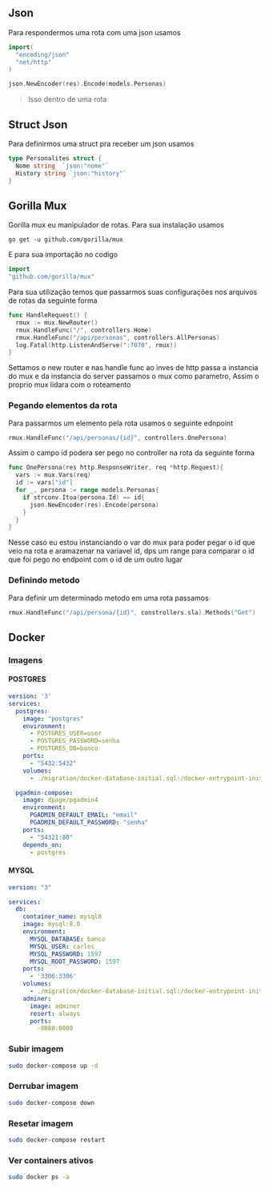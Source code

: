 ## Json
Para respondermos uma rota com uma json usamos 
~~~go
import(
  "encoding/json"
  "net/http"
)

json.NewEncoder(res).Encode(models.Personas)
~~~
>Isso dentro de uma rota

## Struct Json
Para definirmos uma struct pra receber um json usamos
~~~go
type Personalites struct {
  Nome string  `json:"nome"`
  History string `json:"history"`
}
~~~
## Gorilla Mux
Gorilla mux eu manipulador de rotas. Para sua instalação usamos 
~~~
go get -u github.com/gorilla/mux
~~~
E para sua importação no codigo
~~~go
import 
"github.com/gorilla/mux"
~~~
Para sua utilização temos que passarmos suas configurações nos arquivos de rotas da seguinte forma
~~~go
func HandleRequest() {
  rmux := mux.NewRouter()
  rmux.HandleFunc("/", controllers.Home)
  rmux.HandleFunc("/api/personas", controllers.AllPersonas)
  log.Fatal(http.ListenAndServe(":7070", rmux))
}
~~~
Settamos o new router e nas handle func ao inves de http passa a instancia do mux e da instancia do server passamos o mux como parametro, Assim o proprio mux lidara com o roteamento

### Pegando elementos da rota
Para passarmos um elemento pela rota usamos o seguinte ednpoint
~~~go
rmux.HandleFunc("/api/personas/{id}", controllers.OnePersona)
~~~
Assim o campo id podera ser pego no controller na rota da seguinte forma
~~~go
func OnePersona(res http.ResponseWriter, req *http.Request){
  vars := mux.Vars(req)
  id := vars["id"]
  for _, persona := range models.Personas{
    if strconv.Itoa(persona.Id) == id{
      json.NewEncoder(res).Encode(persona)
    }
  }
}
~~~
Nesse caso eu estou instanciando o var do mux para poder pegar o id que veio na rota e aramazenar na variavel id, dps um range para comparar o id que foi pego no endpoint com o id de um outro lugar

### Definindo metodo 
Para definir um determinado metodo em uma rota passamos
~~~go
rmux.HandleFunc("/api/persona/{id}", constrollers.sla).Methods("Get")
~~~
## Docker
### Imagens
#### POSTGRES
~~~yml
version: '3'
services:
  postgres:
    image: "postgres"
    environment:
      - POSTGRES_USER=user
      - POSTGRES_PASSWORD=senha
      - POSTGRES_DB=banco
    ports:
      - "5432:5432"
    volumes:
      - ./migration/docker-database-initial.sql:/docker-entrypoint-initdb.d/docker-database-initial.sql

  pgadmin-compose:
    image: dpage/pgadmin4
    environment:
      PGADMIN_DEFAULT_EMAIL: "email"
      PGADMIN_DEFAULT_PASSWORD: "senha"
    ports:
      - "54321:80"
    depends_on:
      - postgres
~~~
#### MYSQL
~~~yml
version: "3"

services:
  db:
    container_name: mysql8
    image: mysql:8.0
    environment:
      MYSQL_DATABASE: banco
      MYSQL_USER: carlos
      MYSQL_PASSWORD: 1597
      MYSQL_ROOT_PASSWORD: 1597
    ports:
      - '3306:3306'
    volumes:
      - ./migration/docker-database-initial.sql:/docker-entrypoint-initdb.d/docker-database-initial.sql
    adminer:
      image: adminer
      resert: always
      ports:
        -8080:8080
~~~
### Subir imagem
~~~sh
sudo docker-compose up -d
~~~

### Derrubar imagem
~~~sh
sudo docker-compose down
~~~

### Resetar imagem
~~~sh
sudo docker-compose restart
~~~

### Ver containers ativos
~~~sh
sudo docker ps -a
~~~
